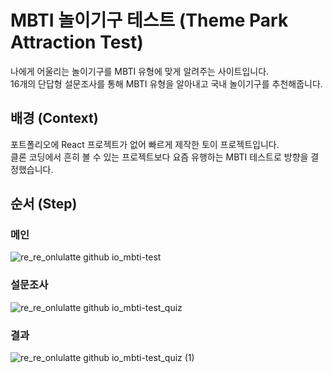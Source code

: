 # MBTI 놀이기구 테스트 (Theme Park Attraction Test)
나에게 어울리는 놀이기구를 MBTI 유형에 맞게 알려주는 사이트입니다.\
16개의 단답형 설문조사를 통해 MBTI 유형을 알아내고 국내 놀이기구를 추천해줍니다.
<br/>
## 배경 (Context)
포트폴리오에 React 프로젝트가 없어 빠르게 제작한 토이 프로젝트입니다.\
클론 코딩에서 흔히 볼 수 있는 프로젝트보다 요즘 유행하는 MBTI 테스트로 방향을 결정했습니다.
<br/>
## 순서 (Step)
### 메인
![re_re_onlulatte github io_mbti-test](https://github.com/onlulatte/mbti-test/assets/97737793/420ad872-3e2e-4ae1-aecd-e3535cac1184)
<br/>
### 설문조사
![re_re_onlulatte github io_mbti-test_quiz](https://github.com/onlulatte/mbti-test/assets/97737793/4f263bcc-ec4d-492d-9484-3cb6ff5d6cb3)
<br/>
### 결과
![re_re_onlulatte github io_mbti-test_quiz (1)](https://github.com/onlulatte/mbti-test/assets/97737793/1a6de11b-999f-4d85-9c1a-6e454460779e)
<br/>